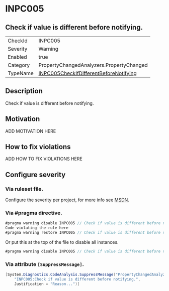 # INPC005
## Check if value is different before notifying.

<!-- start generated table -->
<table>
<tr>
  <td>CheckId</td>
  <td>INPC005</td>
</tr>
<tr>
  <td>Severity</td>
  <td>Warning</td>
</tr>
<tr>
  <td>Enabled</td>
  <td>true</td>
</tr>
<tr>
  <td>Category</td>
  <td>PropertyChangedAnalyzers.PropertyChanged</td>
</tr>
<tr>
  <td>TypeName</td>
  <td><a href="https://github.com/DotNetAnalyzers/PropertyChangedAnalyzers/blob/master/PropertyChangedAnalyzers.Analyzers/PropertyChanged/INPC005CheckIfDifferentBeforeNotifying.cs">INPC005CheckIfDifferentBeforeNotifying</a></td>
</tr>
</table>
<!-- end generated table -->

## Description

Check if value is different before notifying.

## Motivation

ADD MOTIVATION HERE

## How to fix violations

ADD HOW TO FIX VIOLATIONS HERE

<!-- start generated config severity -->
## Configure severity

### Via ruleset file.

Configure the severity per project, for more info see [MSDN](https://msdn.microsoft.com/en-us/library/dd264949.aspx).

### Via #pragma directive.
```C#
#pragma warning disable INPC005 // Check if value is different before notifying.
Code violating the rule here
#pragma warning restore INPC005 // Check if value is different before notifying.
```

Or put this at the top of the file to disable all instances.
```C#
#pragma warning disable INPC005 // Check if value is different before notifying.
```

### Via attribute `[SuppressMessage]`.

```C#
[System.Diagnostics.CodeAnalysis.SuppressMessage("PropertyChangedAnalyzers.PropertyChanged", 
    "INPC005:Check if value is different before notifying.", 
    Justification = "Reason...")]
```
<!-- end generated config severity -->